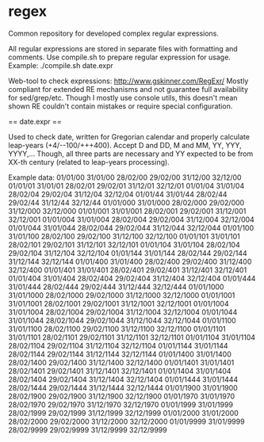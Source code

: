 regex
====
Common repository for developed complex regular expressions.

All regular expressions are stored in separate files with formatting and 
comments. Use compile.sh to prepare regular expression for usage.
  Example: ./compile.sh date.expr

Web-tool to check expressions: http://www.gskinner.com/RegExr/
Mostly compliant for extended RE mechanisms and not guarantee full availability 
for sed/grep/etc. Though I mostly use console utils, this doesn't mean shown RE 
couldn't contain mistakes or require special configuration.  


== date.expr ==

  Used to check date, written for Gregorian calendar and properly calculate
  leap-years (+4/--100/+++400). Accept D and DD, M and MM, YY, YYY, YYYY,...
  Though, all three parts are necessary and YY expected to be from XX-th
  century (related to leap-years processing).

  Example data:
  01/01/00   31/01/00   28/02/00   29/02/00   31/12/00   32/12/00
  01/01/01   31/01/01   28/02/01   29/02/01   31/12/01   32/12/01
  01/01/04   31/01/04   28/02/04   29/02/04   31/12/04   32/12/04
  01/01/44   31/01/44   28/02/44   29/02/44   31/12/44   32/12/44
  01/01/000  31/01/000  28/02/000  29/02/000  31/12/000  32/12/000
  01/01/001  31/01/001  28/02/001  29/02/001  31/12/001  32/12/001
  01/01/004  31/01/004  28/02/004  29/02/004  31/12/004  32/12/004
  01/01/044  31/01/044  28/02/044  29/02/044  31/12/044  32/12/044
  01/01/100  31/01/100  28/02/100  29/02/100  31/12/100  32/12/100
  01/01/101  31/01/101  28/02/101  29/02/101  31/12/101  32/12/101
  01/01/104  31/01/104  28/02/104  29/02/104  31/12/104  32/12/104
  01/01/144  31/01/144  28/02/144  29/02/144  31/12/144  32/12/144
  01/01/400  31/01/400  28/02/400  29/02/400  31/12/400  32/12/400
  01/01/401  31/01/401  28/02/401  29/02/401  31/12/401  32/12/401
  01/01/404  31/01/404  28/02/404  29/02/404  31/12/404  32/12/404
  01/01/444  31/01/444  28/02/444  29/02/444  31/12/444  32/12/444
  01/01/1000 31/01/1000 28/02/1000 29/02/1000 31/12/1000 32/12/1000
  01/01/1001 31/01/1001 28/02/1001 29/02/1001 31/12/1001 32/12/1001
  01/01/1004 31/01/1004 28/02/1004 29/02/1004 31/12/1004 32/12/1004
  01/01/1044 31/01/1044 28/02/1044 29/02/1044 31/12/1044 32/12/1044
  01/01/1100 31/01/1100 28/02/1100 29/02/1100 31/12/1100 32/12/1100
  01/01/1101 31/01/1101 28/02/1101 29/02/1101 31/12/1101 32/12/1101
  01/01/1104 31/01/1104 28/02/1104 29/02/1104 31/12/1104 32/12/1104
  01/01/1144 31/01/1144 28/02/1144 29/02/1144 31/12/1144 32/12/1144
  01/01/1400 31/01/1400 28/02/1400 29/02/1400 31/12/1400 32/12/1400
  01/01/1401 31/01/1401 28/02/1401 29/02/1401 31/12/1401 32/12/1401
  01/01/1404 31/01/1404 28/02/1404 29/02/1404 31/12/1404 32/12/1404
  01/01/1444 31/01/1444 28/02/1444 29/02/1444 31/12/1444 32/12/1444
  01/01/1900 31/01/1900 28/02/1900 29/02/1900 31/12/1900 32/12/1900
  01/01/1970 31/01/1970 28/02/1970 29/02/1970 31/12/1970 32/12/1970
  01/01/1999 31/01/1999 28/02/1999 29/02/1999 31/12/1999 32/12/1999
  01/01/2000 31/01/2000 28/02/2000 29/02/2000 31/12/2000 32/12/2000
  01/01/9999 31/01/9999 28/02/9999 29/02/9999 31/12/9999 32/12/9999


